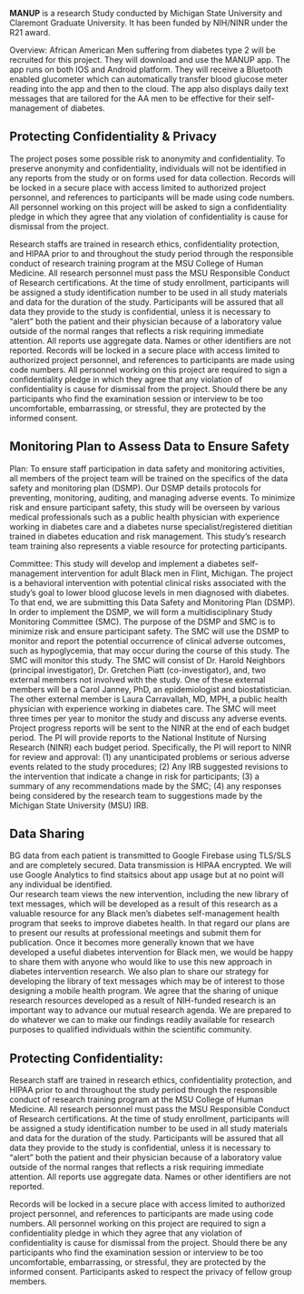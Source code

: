 **MANUP** is a research Study conducted by Michigan State University and Claremont Graduate University. It has been funded by NIH/NINR under the R21 award.

Overview: African American Men suffering from diabetes type 2 will be recruited for this project. They will download and use the MANUP app. The app runs on both IOS and Android platform. They will receive a Bluetooth enabled glucometer which can automatically transfer blood glucose meter reading into the app and then to the cloud. The app also displays daily text messages that are tailored for the AA men to be effective for their self-management of diabetes. 

## Protecting Confidentiality & Privacy
The project poses some possible risk to anonymity and confidentiality. To preserve anonymity and confidentiality, individuals will not be identified in any reports from the study or on forms used for data collection. Records will be locked in a secure place with access limited to authorized project personnel, and references to participants will be made using code numbers.  All personnel working on this project will be asked to sign a confidentiality pledge in which they agree that any violation of confidentiality is cause for dismissal from the project.

Research staffs are trained in research ethics, confidentiality protection, and HIPAA prior to and throughout the study period through the responsible conduct of research training program at the MSU College of Human Medicine. All research personnel must pass the MSU Responsible Conduct of Research certifications. At the time of study enrollment, participants will be assigned a study identification number to be used in all study materials and data for the duration of the study. Participants will be assured that all data they provide to the study is confidential, unless it is necessary to “alert” both the patient and their physician because of a laboratory value outside of the normal ranges that reflects a risk requiring immediate attention. All reports use aggregate data. Names or other identifiers are not reported. Records will be locked in a secure place with access limited to authorized project personnel, and references to participants are made using code numbers. All personnel working on this project are required to sign a confidentiality pledge in which they agree that any violation of confidentiality is cause for dismissal from the project. Should there be any participants who find the examination session or interview to be too uncomfortable, embarrassing, or stressful, they are protected by the informed consent. 

## Monitoring Plan to Assess Data to Ensure Safety
Plan: To ensure staff participation in data safety and monitoring activities, all members of the project team will be trained on the specifics of the data safety and monitoring plan (DSMP). Our DSMP details protocols for preventing, monitoring, auditing, and managing adverse events. To minimize risk and ensure participant safety, this study will be overseen by various medical professionals such as a public health physician with experience working in diabetes care and a diabetes nurse specialist/registered dietitian trained in diabetes education and risk management. This study’s research team training also represents a viable resource for protecting participants.

Committee: This study will develop and implement a diabetes self-management intervention for adult Black men in Flint, Michigan. The project is a behavioral intervention with potential clinical risks associated with the study’s goal to lower blood glucose levels in men diagnosed with diabetes. To that end, we are submitting this Data Safety and Monitoring Plan (DSMP). In order to implement the DSMP, we will form a multidisciplinary Study Monitoring Committee (SMC). The purpose of the DSMP and SMC is to minimize risk and ensure participant safety. The SMC will use the DSMP to monitor and report the potential occurrence of clinical adverse outcomes, such as hypoglycemia, that may occur during the course of this study. The SMC will monitor this study. The SMC will consist of Dr. Harold Neighbors (principal investigator), Dr. Gretchen Piatt (co-investigator), and, two external members not involved with the study. One of these external members will be a Carol Janney, PhD, an epidemiologist and biostatistician. The other external member is Laura Carravallah, MD, MPH, a public health physician with experience working in diabetes care. The SMC will meet three times per year to monitor the study and discuss any adverse events. Project progress reports will be sent to the NINR at the end of each budget period. The PI will provide reports to the National Institute of Nursing Research (NINR) each budget period. Specifically, the PI will report to NINR for review and approval: (1) any unanticipated problems or serious adverse events related to the study procedures; (2) Any IRB suggested revisions to the intervention that indicate a change in risk for participants; (3) a summary of any recommendations made by the SMC; (4) any responses being considered by the research team to suggestions made by the Michigan State University (MSU) IRB. 

## Data Sharing
BG data from each patient is transmitted to Google Firebase using TLS/SLS and are completely secured. Data transmission is HIPAA encrypted. We will use Google Analytics to find staitsics about app usage but at no point will any individual be identified.  
Our research team views the new intervention, including the new library of text messages, which will be developed as a result of this research as a valuable resource for any Black men’s diabetes self-management health program that seeks to improve diabetes health. In that regard our plans are to present our results at professional meetings and submit them for publication. Once it becomes more generally known that we have developed a useful diabetes intervention for Black men, we would be happy to share them with anyone who would like to use this new approach in diabetes intervention research. We also plan to share our strategy for developing the library of text messages which may be of interest to those designing a mobile health program. We agree that the sharing of unique research resources developed as a result of NIH-funded research is an important way to advance our mutual research agenda. We are prepared to do whatever we can to make our findings readily available for research purposes to qualified individuals within the scientific community.

## Protecting Confidentiality:
Research staff are trained in research ethics, confidentiality protection, and HIPAA prior to and throughout the study period through the responsible conduct of research training program at the MSU College of Human Medicine. All research personnel must pass the MSU Responsible Conduct of Research certifications. At the time of study enrollment, participants will be assigned a study identification number to be used in all study materials and data for the duration of the study. Participants will be assured that all data they provide to the study is confidential, unless it is necessary to “alert” both the patient and their physician because of a laboratory value outside of the normal ranges that reflects a risk requiring immediate attention. All reports use aggregate data. Names or other identifiers are not reported.

Records will be locked in a secure place with access limited to authorized project personnel, and references to participants are made using code numbers. All personnel working on this project are required to sign a confidentiality pledge in which they agree that any violation of confidentiality is cause for dismissal from the project. Should there be any participants who find the examination session or interview to be too uncomfortable, embarrassing, or stressful, they are protected by the informed consent. Participants asked to respect the privacy of fellow group members.
